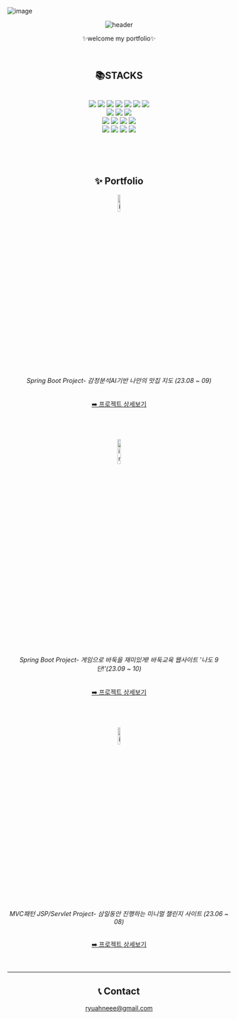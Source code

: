 ![image](https://github.com/ryuahnee/ryuahnee/assets/135402890/8a2aaff3-9ba9-499f-b0cd-74fb96f0fb21)<div align="center">

![header](https://capsule-render.vercel.app/api?type=Waving&text=Ryuahneee&fontColor=d6ace6)
<br>

<div align="center">
  
✨welcome my portfolio✨

</div>

<br>


  📚STACKS
  ---
  <br>
  
<img src="https://img.shields.io/badge/JAVA-007396?style=for-the-badge&logo=Java&logoColor=white">
<img src="https://img.shields.io/badge/springboot-6DB33F?style=for-the-badge&logo=springboot&logoColor=white">
<img src="https://img.shields.io/badge/Spring-6DB33F?style=for-the-badge&logo=Spring&logoColor=white">
<img src="https://img.shields.io/badge/JavaScript-F7DF1E?style=for-the-badge&logo=JavaScript&logoColor=white">
<img src="https://img.shields.io/badge/HTML5-E34F26?style=for-the-badge&logo=HTML5&logoColor=white">
<img src="https://img.shields.io/badge/CSS3-1572B6?style=for-the-badge&logo=CSS3&logoColor=white">
<img src="https://img.shields.io/badge/json-000000?style=for-the-badge&logo=json&logoColor=white">
<br>
<img src="https://img.shields.io/badge/MySQL-4479A1?style=for-the-badge&logo=MySQL&logoColor=white">
<img src="https://img.shields.io/badge/Oracle-F80000?style=for-the-badge&logo=Oracle&logoColor=white"> 
<img src="https://img.shields.io/badge/mariadb-003545?style=for-the-badge&logo=mariadb&logoColor=white">
<br>
<img src="https://img.shields.io/badge/aws-232F3E?style=for-the-badge&logo=Amazon aws&logoColor=white">
<img src="https://img.shields.io/badge/amazonrds-527FFF?style=for-the-badge&logo=amazonrds&logoColor=white">
<img src="https://img.shields.io/badge/docker-2496ED?style=for-the-badge&logo=docker&logoColor=white">
<img src="https://img.shields.io/badge/synology-B5B5B6?style=for-the-badge&logo=synology&logoColor=white">
<br>
<img src="https://img.shields.io/badge/git-F05032?style=for-the-badge&logo=git&logoColor=white">
<img src="https://img.shields.io/badge/github-181717?style=for-the-badge&logo=github&logoColor=white">
<img src="https://img.shields.io/badge/Eclipse-2C2255?style=for-the-badge&logo=Eclipse%20IDE&logoColor=white">
<img src="https://img.shields.io/badge/intellijidea-000000?style=for-the-badge&logo=intellijidea%20IDE&logoColor=white">

<br><br><br>


## ✨ Portfolio

<img width="10%" alt="image" src="https://github.com/ryuahnee/ryuahnee/assets/135402890/e8195a20-de20-4235-bec0-cc6c3c2a42d6"> <br>
###### Spring Boot Project- 감정분석AI기반 나만의 맛집 지도 (23.08 ~ 09)


[➡️ 프로젝트 상세보기](https://github.com/ryuahnee/yompro/blob/main/README.md)<br><br><br><br>

<img width="12%" alt="image" src="https://github.com/ryuahnee/ryuahnee/assets/135402890/65cc5734-b83c-45b9-acdf-d5af3c3c02eb"> <br>

###### Spring Boot Project- 게임으로 바둑을 재미있게! 바둑교육 웹사이트 '나도 9단!'(23.09 ~ 10)

[➡️ 프로젝트 상세보기](https://github.com/ryuahnee/metoo9dan_web)<br><br><br><br>

<img width="10%" alt="image" src="https://github.com/ryuahnee/ryuahnee/assets/135402890/2e210ad0-1835-42de-93b7-d4502c7c4abd"> <br>
###### MVC패턴 JSP/Servlet Project- 삼일동안 진행하는 미니멀 챌린지 사이트 (23.06 ~ 08)

[➡️ 프로젝트 상세보기](https://github.com/ryuahnee/Challenge3Day)<br><br><br>

---

## 📞 Contact

ryuahneee@gmail.com



<!--
![Top Langs](https://github-readme-stats.vercel.app/api/top-langs/?username=ryuahnee&layout=compact&theme=tokyonight)
-->


<!--
**ryuahnee/ryuahnee** is a ✨ _special_ ✨ repository because its `README.md` (this file) appears on your GitHub profile.

Here are some ideas to get you started:

- 🔭 I’m currently working on ...
- 🌱 I’m currently learning ...
- 👯 I’m looking to collaborate on ...
- 🤔 I’m looking for help with ...
- 💬 Ask me about ...
- 📫 How to reach me: ...
- 😄 Pronouns: ...
- ⚡ Fun fact: ...
-->
